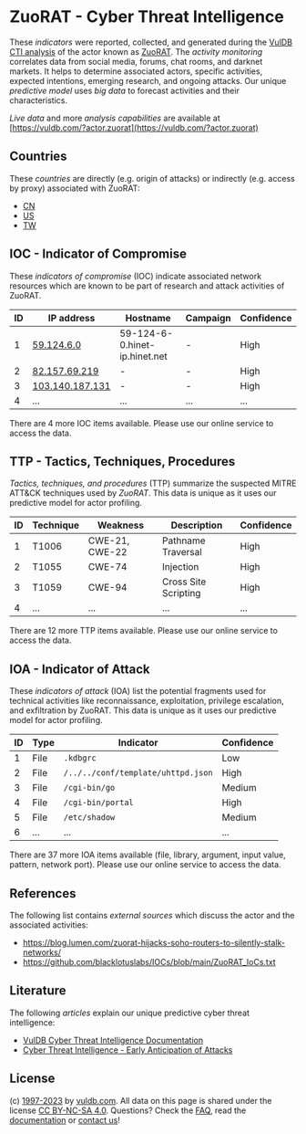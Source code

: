 # ZuoRAT - Cyber Threat Intelligence

These _indicators_ were reported, collected, and generated during the [VulDB CTI analysis](https://vuldb.com/?kb.cti) of the actor known as [ZuoRAT](https://vuldb.com/?actor.zuorat). The _activity monitoring_ correlates data from social media, forums, chat rooms, and darknet markets. It helps to determine associated actors, specific activities, expected intentions, emerging research, and ongoing attacks. Our unique _predictive model_ uses _big data_ to forecast activities and their characteristics.

_Live data_ and more _analysis capabilities_ are available at [https://vuldb.com/?actor.zuorat](https://vuldb.com/?actor.zuorat)

## Countries

These _countries_ are directly (e.g. origin of attacks) or indirectly (e.g. access by proxy) associated with ZuoRAT:

* [CN](https://vuldb.com/?country.cn)
* [US](https://vuldb.com/?country.us)
* [TW](https://vuldb.com/?country.tw)

## IOC - Indicator of Compromise

These _indicators of compromise_ (IOC) indicate associated network resources which are known to be part of research and attack activities of ZuoRAT.

ID | IP address | Hostname | Campaign | Confidence
-- | ---------- | -------- | -------- | ----------
1 | [59.124.6.0](https://vuldb.com/?ip.59.124.6.0) | 59-124-6-0.hinet-ip.hinet.net | - | High
2 | [82.157.69.219](https://vuldb.com/?ip.82.157.69.219) | - | - | High
3 | [103.140.187.131](https://vuldb.com/?ip.103.140.187.131) | - | - | High
4 | ... | ... | ... | ...

There are 4 more IOC items available. Please use our online service to access the data.

## TTP - Tactics, Techniques, Procedures

_Tactics, techniques, and procedures_ (TTP) summarize the suspected MITRE ATT&CK techniques used by _ZuoRAT_. This data is unique as it uses our predictive model for actor profiling.

ID | Technique | Weakness | Description | Confidence
-- | --------- | -------- | ----------- | ----------
1 | T1006 | CWE-21, CWE-22 | Pathname Traversal | High
2 | T1055 | CWE-74 | Injection | High
3 | T1059 | CWE-94 | Cross Site Scripting | High
4 | ... | ... | ... | ...

There are 12 more TTP items available. Please use our online service to access the data.

## IOA - Indicator of Attack

These _indicators of attack_ (IOA) list the potential fragments used for technical activities like reconnaissance, exploitation, privilege escalation, and exfiltration by ZuoRAT. This data is unique as it uses our predictive model for actor profiling.

ID | Type | Indicator | Confidence
-- | ---- | --------- | ----------
1 | File | `.kdbgrc` | Low
2 | File | `/../../conf/template/uhttpd.json` | High
3 | File | `/cgi-bin/go` | Medium
4 | File | `/cgi-bin/portal` | High
5 | File | `/etc/shadow` | Medium
6 | ... | ... | ...

There are 37 more IOA items available (file, library, argument, input value, pattern, network port). Please use our online service to access the data.

## References

The following list contains _external sources_ which discuss the actor and the associated activities:

* https://blog.lumen.com/zuorat-hijacks-soho-routers-to-silently-stalk-networks/
* https://github.com/blacklotuslabs/IOCs/blob/main/ZuoRAT_IoCs.txt

## Literature

The following _articles_ explain our unique predictive cyber threat intelligence:

* [VulDB Cyber Threat Intelligence Documentation](https://vuldb.com/?kb.cti)
* [Cyber Threat Intelligence - Early Anticipation of Attacks](https://www.scip.ch/en/?labs.20201022)

## License

(c) [1997-2023](https://vuldb.com/?kb.changelog) by [vuldb.com](https://vuldb.com/?kb.about). All data on this page is shared under the license [CC BY-NC-SA 4.0](https://creativecommons.org/licenses/by-nc-sa/4.0/). Questions? Check the [FAQ](https://vuldb.com/?kb.faq), read the [documentation](https://vuldb.com/?kb) or [contact us](https://vuldb.com/?contact)!
